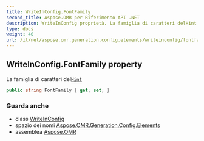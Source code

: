 ```yaml
---
title: WriteInConfig.FontFamily
second_title: Aspose.OMR per Riferimento API .NET
description: WriteInConfig proprietà. La famiglia di caratteri delHint
type: docs
weight: 40
url: /it/net/aspose.omr.generation.config.elements/writeinconfig/fontfamily/
---
```

## WriteInConfig.FontFamily property

La famiglia di caratteri del[`Hint`](../hint/)

```csharp
public string FontFamily { get; set; }
```

### Guarda anche

* class [WriteInConfig](../)
* spazio dei nomi [Aspose.OMR.Generation.Config.Elements](../../writeinconfig/)
* assemblea [Aspose.OMR](../../../)


